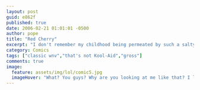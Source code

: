 ```yaml
---
layout: post
guid: e862f
published: true
date: 2006-02-21 01:01:01 -0500
author: pope
title: "Red Cherry"
excerpt: "I don't remember my childhood being permeated by such a salty, metallic taste. But then again my memory has always been a little fuzzy."
category: Comics
tags: ["classic wnv","that's not Kool-Aid","gross"]
comments: true 
image:
  feature: assets/img/lol/comic5.jpg
  imageHover: "What? You guys? Why are you looking at me like that? I love Kool-Aid. I drink like a gallon a month."
---
```


